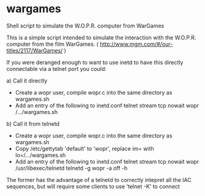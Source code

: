 wargames
========

Shell script to simulate the W.O.P.R. computer from WarGames

This is a simple script intended to simulate the interaction with
the W.O.P.R. computer from the film WarGames.
( http://www.mgm.com/#/our-titles/2117/WarGames/ )

If you were deranged enough to want to use inetd to have this directly
connectable via a telnet port you could:

a) Call it directly
- Create a wopr user, compile wopr.c into the same directory as wargames.sh
- Add an entry of the following to inetd.conf
  telnet stream tcp nowait wopr /.../wargames.sh

b) Call it from telnetd
- Create a wopr user, compile wopr.c into the same directory as wargames.sh
- Copy /etc/gettytab 'default' to 'wopr', replace im= with lo=/.../wargames.sh
- Add an entry of the following to inetd.conf
  telnet stream tcp nowait wopr /usr/libexec/telnetd telnetd -g wopr -a off -h

The former has the advantage of a telnetd to correctly intepret all the IAC
sequences, but will require some clients to use 'telnet -K' to connect

